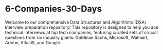 # 6-Companies-30-Days
Welcome to our comprehensive Data Structures and Algorithms (DSA) interview preparation repository! This repository is designed to help you ace technical interviews at top tech companies, featuring curated sets of crucial questions from six industry giants: Goldman Sachs, Microsoft, Walmart, Adobe, AtlasIS, and Google.
